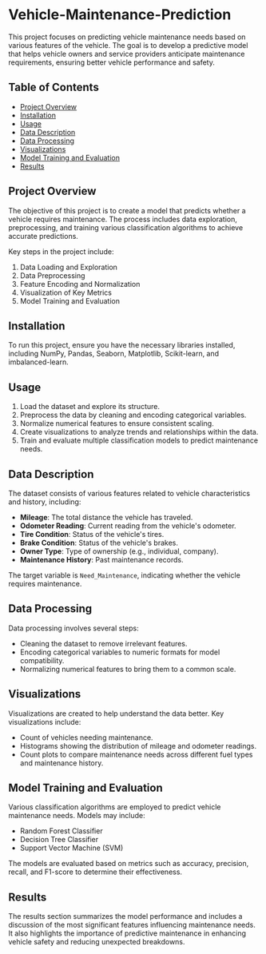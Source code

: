 # Vehicle-Maintenance-Prediction
This project focuses on predicting vehicle maintenance needs based on various features of the vehicle. The goal is to develop a predictive model that helps vehicle owners and service providers anticipate maintenance requirements, ensuring better vehicle performance and safety.

## Table of Contents

- [Project Overview](#project-overview)
- [Installation](#installation)
- [Usage](#usage)
- [Data Description](#data-description)
- [Data Processing](#data-processing)
- [Visualizations](#visualizations)
- [Model Training and Evaluation](#model-training-and-evaluation)
- [Results](#results)

## Project Overview

The objective of this project is to create a model that predicts whether a vehicle requires maintenance. The process includes data exploration, preprocessing, and training various classification algorithms to achieve accurate predictions. 

Key steps in the project include:
1. Data Loading and Exploration
2. Data Preprocessing
3. Feature Encoding and Normalization
4. Visualization of Key Metrics
5. Model Training and Evaluation

## Installation

To run this project, ensure you have the necessary libraries installed, including NumPy, Pandas, Seaborn, Matplotlib, Scikit-learn, and imbalanced-learn.

## Usage

1. Load the dataset and explore its structure.
2. Preprocess the data by cleaning and encoding categorical variables.
3. Normalize numerical features to ensure consistent scaling.
4. Create visualizations to analyze trends and relationships within the data.
5. Train and evaluate multiple classification models to predict maintenance needs.

## Data Description

The dataset consists of various features related to vehicle characteristics and history, including:

- **Mileage**: The total distance the vehicle has traveled.
- **Odometer Reading**: Current reading from the vehicle's odometer.
- **Tire Condition**: Status of the vehicle's tires.
- **Brake Condition**: Status of the vehicle's brakes.
- **Owner Type**: Type of ownership (e.g., individual, company).
- **Maintenance History**: Past maintenance records.

The target variable is `Need_Maintenance`, indicating whether the vehicle requires maintenance.

## Data Processing

Data processing involves several steps:
- Cleaning the dataset to remove irrelevant features.
- Encoding categorical variables to numeric formats for model compatibility.
- Normalizing numerical features to bring them to a common scale.

## Visualizations

Visualizations are created to help understand the data better. Key visualizations include:
- Count of vehicles needing maintenance.
- Histograms showing the distribution of mileage and odometer readings.
- Count plots to compare maintenance needs across different fuel types and maintenance history.

## Model Training and Evaluation

Various classification algorithms are employed to predict vehicle maintenance needs. Models may include:
- Random Forest Classifier
- Decision Tree Classifier
- Support Vector Machine (SVM)

The models are evaluated based on metrics such as accuracy, precision, recall, and F1-score to determine their effectiveness.

## Results

The results section summarizes the model performance and includes a discussion of the most significant features influencing maintenance needs. It also highlights the importance of predictive maintenance in enhancing vehicle safety and reducing unexpected breakdowns.
